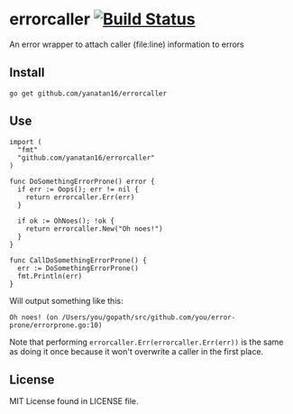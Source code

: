 errorcaller [![Build Status][1]][2]
===========

An error wrapper to attach caller (file:line) information to errors

## Install

```
go get github.com/yanatan16/errorcaller
```

## Use

```golang
import (
  "fmt"
  "github.com/yanatan16/errorcaller"
)

func DoSomethingErrorProne() error {
  if err := Oops(); err != nil {
    return errorcaller.Err(err)
  }

  if ok := OhNoes(); !ok {
    return errorcaller.New("Oh noes!")
  }
}

func CallDoSomethingErrorProne() {
  err := DoSomethingErrorProne()
  fmt.Println(err)
}
```

Will output something like this:

```
Oh noes! (on /Users/you/gopath/src/github.com/you/error-prone/errorprone.go:10)
```


Note that performing `errorcaller.Err(errorcaller.Err(err))` is the same as doing it once because it won't overwrite a caller in the first place.

## License

MIT License found in LICENSE file.


[1]: https://travis-ci.org/yanatan16/errorcaller.png?branch=master
[2]: http://travis-ci.org/yanatan16/errorcaller
